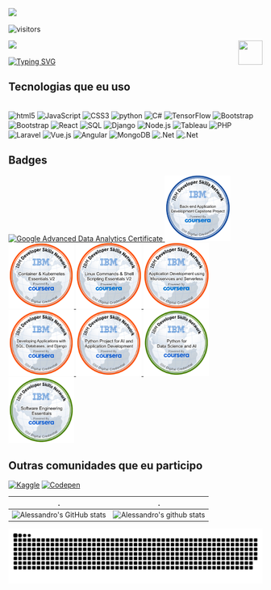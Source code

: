 ![](https://github.com/AlessandrodeAlmeida2/BEPb/blob/main/assets/Bottom_up.svg)

<!--   my-icons -->
<!--<p align="center">
    <a href="https://github.com/AlessandrodeAlmeida2/BEPb"><img src="https://img.shields.io/badge/status-updating-brightgreen.svg"></a>
    <a href="https://github.com/AlessandrodeAlmeida2/desafio-titanic-kaggle"><img src="https://img.shields.io/badge/Python-3.10-FF1493.svg"></a>
    <a href="https://github.com/AlessandrodeAlmeida2/graphs/contributors"><img src="https://img.shields.io/github/contributors/AlessandrodeAlmeida2/BEPb?color=blue"></a>
    <a href="https://github.com/AlessandrodeAlmeida2/stargazers"><img src="https://img.shields.io/github/stars/AlessandrodeAlmeida2/BEPb.svg?logo=github"></a>
    <a href="https://github.com/AlessandrodeAlmeida2/network/members"><img src="https://img.shields.io/github/forks/AlessandrodeAlmeida2/BEPb.svg?color=blue&logo=github"></a> 
    
    <img src="https://visitor-badge.laobi.icu/badge?page_id=AlessandrodeAlmeida2" alt="visitors"/>
 
    <a href="https://discord.gg/HHMs7Eg" target="blank">
<img src="https://img.shields.io/discord/735303195105951764?label=Join%20Community&logo=AlessandrodeAlmeida2&style=flat-square" alt="join discord community of github profile readme generator"/>
</a>-->
<img src="https://visitor-badge.laobi.icu/badge?page_id=AlessandrodeAlmeida2" alt="visitors"/>
</p>

<!--   my-header-img -->
![](https://github.com/AlessandrodeAlmeida2/BEPb/blob/main/src/header_.png)
<a href="https://www.python.org/"><img src="https://upload.wikimedia.org/wikipedia/commons/c/c3/Python-logo-notext.svg" align="right" height="48" width="48" ></a>

<!--   my-ticker -->    
[![Typing SVG](https://readme-typing-svg.herokuapp.com?color=%2336BCF7&center=true&vCenter=true&width=600&lines=Hi+there+👋,+I+am+Alessandro+de+Almeida;+Welcome+to+My+Profile!;I'm+student+of+data+science+and+a+developer;Always+learning+new+things+;Machine+learning+enthusiast+;Kaggle+community+member)](https://git.io/typing-svg)

<!--   GitHub stats graph -->
<!-- ### 📈 GitHub Activity Graph:
[![Alessandro's github activity graph](https://github-readme-activity-graph.cyclic.app/graph?username=AlessandrodeAlmeida2&theme=github-compact)](https://github.com/AlessandrodeAlmeida2/BEPb/github-readme-activity-graph) -->

## Tecnologias que eu uso
<div style="display: inline_block"><br/>
  <img align="center" alt="html5" src="https://img.shields.io/badge/HTML5-E34F26?style=for-the-badge&logo=html5&logoColor=white"/>
  <img align="center" alt="JavaScript" src="https://img.shields.io/badge/JavaScript-323330?style=for-the-badge&logo=javascript&logoColor=F7DF1E"/>
  <img align="center" alt="CSS3" src="https://img.shields.io/badge/CSS3-1572B6?style=for-the-badge&logo=css3&logoColor=white"/>
  <img align="center" alt="python" src="https://img.shields.io/badge/Python-14354C?style=for-the-badge&logo=python&logoColor=white"/>
  <img align="center" alt="C#" src="https://img.shields.io/badge/C%23-239120?style=for-the-badge&logo=c-sharp&logoColor=white"/>
  <img align="center" alt="TensorFlow" src="https://img.shields.io/badge/TensorFlow-FF6F00?style=for-the-badge&logo=tensorflow&logoColor=white"/>
  <img align="center" alt="Bootstrap" src="https://img.shields.io/badge/Bootstrap-563D7C?style=for-the-badge&logo=bootstrap&logoColor=white"/> 
  <img align="center" alt="Bootstrap" src="https://img.shields.io/badge/Java-ED8B00?style=for-the-badge&logo=openjdk&logoColor=white"/>
  <img align="center" alt="React" src="https://img.shields.io/badge/React-20232A?style=for-the-badge&logo=react&logoColor=61DAFB"/>
  <img align="center" alt="SQL" src="https://img.shields.io/badge/MySQL-00000F?style=for-the-badge&logo=mysql&logoColor=white"/>
  <img align="center" alt="Django" src="https://img.shields.io/badge/Django-092E20?style=for-the-badge&logo=django&logoColor=white"/>
  <img align="center" alt="Node.js" src="https://img.shields.io/badge/Node.js-43853D?style=for-the-badge&logo=node.js&logoColor=white"/>
  <img align="center" alt="Tableau" src="https://img.shields.io/badge/Tableau-E97627?style=for-the-badge&logo=Tableau&logoColor=white"/>
  <img align="center" alt="PHP" src="https://img.shields.io/badge/PHP-777BB4?style=for-the-badge&logo=php&logoColor=white"/>
  <img align="center" alt="Laravel" src="https://img.shields.io/badge/Laravel-FF2D20?style=for-the-badge&logo=laravel&logoColor=white"/>
  <img align="center" alt="Vue.js" src="https://img.shields.io/badge/Vue.js-35495E?style=for-the-badge&logo=vue.js&logoColor=4FC08D"/>
  <img align="center" alt="Angular" src="https://img.shields.io/badge/Angular-DD0031?style=for-the-badge&logo=angular&logoColor=white"/>
  <img align="center" alt="MongoDB" src="https://img.shields.io/badge/MongoDB-4EA94B?style=for-the-badge&logo=mongodb&logoColor=white"/>
  <img align="center" alt=".Net" src="https://img.shields.io/badge/.NET-5C2D91?style=for-the-badge&logo=.net&logoColor=white"/>
  <img align="center" width="90px" alt=".Net" src="https://badgen.net/badge/icon/docker?icon=docker&label"/> 
</div>

## Badges

<a href="https://www.credly.com/badges/e271f440-80e9-4815-86aa-812868ebcc98">
    <img src="https://images.credly.com/images/9267a387-1a51-4ebe-8c05-976a5ec4c3d0/image.png" alt="Google Advanced Data Analytics Certificate" width="130"/>
</a>
<a href="https://www.credly.com/badges/707b41c5-973d-4174-b354-3b664c2250a8">
    <img src="img/capstone.png" alt="Back-end Application Development Capstone Project" width="130"/>
</a>
<a href="https://www.credly.com/badges/eb2f2653-32f5-420f-ada3-36137159ebeb">
    <img src="img/container.png" alt="Container & Kubernetes Essentials V2" width="130"/>
</a>
<a href="https://www.credly.com/badges/1ba8d666-b68f-4f77-920f-a699889f89ba">
    <img src="img/linux.png" alt="Linux Commands & Shell Scripting Essentials V2" width="130"/>
</a>
<a href="https://www.credly.com/badges/c0cbc39a-3507-43f0-8c87-5de865ce2a1d">
    <img src="img/microservices.png" alt="Application Development using Microservices and Serverless" width="130"/>
</a>
<a href="https://www.credly.com/badges/73b939bb-7ad2-4193-a78f-6069377643aa">
    <img src="img/SQL.png" alt="Developing Applications with SQL, Databases, and Django" width="130"/>
</a>
<a href="https://www.credly.com/badges/2d83930e-2e03-4299-8d61-e19b1c698fbf">
    <img src="img/pythonIA.png" alt="Python Project for AI and Application Development" width="130"/>
</a>
<a href="https://www.credly.com/badges/010a03e3-2a77-48cf-8f00-3ffbd47fdbf4">
    <img src="img/python_data_science.png" alt="Python for Data Science and AI" width="130"/>
</a>
<a href="https://www.credly.com/badges/8955fd0e-251f-4ec9-90c2-7b887ac3b9e8">
    <img src="img/software.png" alt="Software Engineering Essentials" width="130"/>
</a>

## Outras comunidades que eu participo

[![Kaggle](https://img.shields.io/badge/Kaggle-20BEFF?style=for-the-badge&logo=Kaggle&logoColor=white)](https://www.kaggle.com/alessandroagostini)
[![Codepen](https://img.shields.io/badge/Codepen-000000?style=for-the-badge&logo=codepen&logoColor=white)](https://codepen.io/AlessandrodeAlmeida2)

| .                                                                                                                                       | .                                                                                                                         |
|-----------------------------------------------------------------------------------------------------------------------------------------|---------------------------------------------------------------------------------------------------------------------------|
| ![Alessandro's GitHub stats](https://github-readme-stats.vercel.app/api?username=AlessandrodeAlmeida2&show_icons=true&theme=radical) | ![Alessandro's github stats](https://github-readme-stats.vercel.app/api/top-langs/?username=AlessandrodeAlmeida2&theme=radical&layout=compact) |

<!--<img src="https://github-readme-streak-stats.herokuapp.com/?user=AlessandrodeAlmeida2"></img>-->



<!--   grid-snake -->
![](https://github.com/AlessandrodeAlmeida2/BEPb/blob/output/github-contribution-grid-snake.svg)
